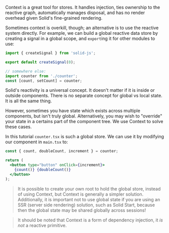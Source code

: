 Context is a great tool for stores. It handles injection, ties ownership to the reactive graph, automatically manages disposal, and has no render overhead given Solid's fine-grained rendering.

Sometimes context is overkill, though; an alternative is to use the reactive system directly. For example, we can build a global reactive data store by creating a signal in a global scope, and `export`ing it for other modules to use:

```js
import { createSignal } from 'solid-js';

export default createSignal(0);

// somewhere else:
import counter from './counter';
const [count, setCount] = counter;
```

Solid's reactivity is a universal concept. It doesn't matter if it is inside or outside components. There is no separate concept for global vs local state. It is all the same thing.

However, sometimes you have state which exists across multiple components, but isn't truly global. Alternatively, you may wish to "override" your state in a certains part of the component tree. We use Context to solve these cases.

In this tutorial `counter.tsx` is such a global store. We can use it by modifying our component in `main.tsx` to:

```jsx
const { count, doubleCount, increment } = counter;

return (
  <button type="button" onClick={increment}>
    {count()} {doubleCount()}
  </button>
);
```

> It is possible to create your own root to hold the global store, instead of using Context, but Context is generally a simpler solution. Additionally, it is important not to use global state if you are using an SSR (server side rendering) solution, such as Solid Start, because then the global state may be shared globally across sessions!

> It should be noted that Context is a form of dependency injection, it _is not_ a reactive primitive.
